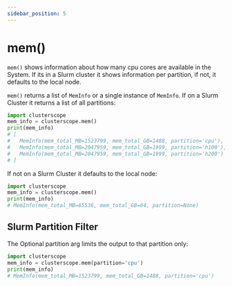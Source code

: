 ```yaml
---
sidebar_position: 5
---
```


# mem()

`mem()` shows information about how many cpu cores are available in the System. If its in a Slurm cluster it shows information per partition, if not, it defaults to the local node.

`mem()` returns a list of `MemInfo` or a single instance of `MemInfo`. If on a Slurm Cluster it returns a list of all partitions:

```python
import clusterscope
mem_info = clusterscope.mem()
print(mem_info)
# [
#   MemInfo(mem_total_MB=1523799, mem_total_GB=1488, partition='cpu'), 
#   MemInfo(mem_total_MB=2047959, mem_total_GB=1999, partition='h100'), 
#   MemInfo(mem_total_MB=2047959, mem_total_GB=1999, partition='h200')
# ]
```

If not on a Slurm Cluster it defaults to the local node:

```python
import clusterscope
mem_info = clusterscope.mem()
print(mem_info)
# MemInfo(mem_total_MB=65536, mem_total_GB=64, partition=None)
```

## Slurm Partition Filter

The Optional partition arg limits the output to that partition only:

```python
import clusterscope
mem_info = clusterscope.mem(partition='cpu')
print(mem_info)
# MemInfo(mem_total_MB=1523799, mem_total_GB=1488, partition='cpu')
```